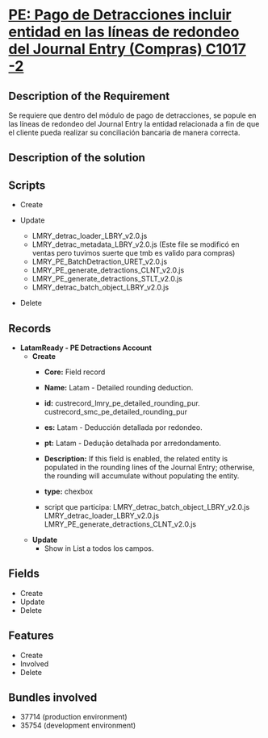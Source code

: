 # [PE: Pago de Detracciones incluir entidad en las líneas de redondeo del Journal Entry (Compras) C1017 -2](https://docs.google.com/document/d/1KGKd3uSz04AfABCBtdibHk2JdjK8XxuGntnsatZLq7c/edit#heading=h.1mllta7bdj39)


## Description of the Requirement

Se requiere que dentro del módulo de pago de detracciones, se popule en las líneas de redondeo del Journal Entry la entidad relacionada a fin de que el cliente pueda realizar su conciliación bancaria de manera correcta.

## Description of the solution


## Scripts
+ Create
+ Update
    + LMRY_detrac_loader_LBRY_v2.0.js
    + LMRY_detrac_metadata_LBRY_v2.0.js (Este file se modificó en ventas pero tuvimos suerte que tmb es valido para compras)
    + LMRY_PE_BatchDetraction_URET_v2.0.js
    + LMRY_PE_generate_detractions_CLNT_v2.0.js
    + LMRY_PE_generate_detractions_STLT_v2.0.js
    + LMRY_detrac_batch_object_LBRY_v2.0.js 

+ Delete

## Records

+ **LatamReady - PE Detractions Account**
    + **Create** 
        + **Core:** Field record
        + **Name:** Latam - Detailed rounding deduction.
        + **id:** custrecord_lmry_pe_detailed_rounding_pur.  custrecord_smc_pe_detailed_rounding_pur
        + **es:** Latam - Deducción detallada por redondeo.
        + **pt:** Latam - Dedução detalhada por arredondamento.
        + **Description:** If this field is enabled, the related entity is populated in the rounding lines of the Journal Entry; otherwise, the rounding will accumulate without populating the entity.
        + **type:** chexbox

        + script que participa:
            LMRY_detrac_batch_object_LBRY_v2.0.js
            LMRY_detrac_loader_LBRY_v2.0.js
            LMRY_PE_generate_detractions_CLNT_v2.0.js
    + **Update**
        + Show in List a todos los campos.

## Fields
+ Create
+ Update 
+ Delete

## Features
+ Create
+ Involved
+ Delete

## Bundles involved
+ 37714 (production environment)
+ 35754 (development environment)


























